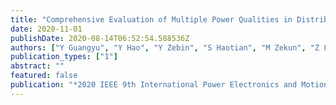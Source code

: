 ```yaml
---
title: "Comprehensive Evaluation of Multiple Power Qualities in Distributed Network Based on AHP and Optimal Membership"
date: 2020-11-01
publishDate: 2020-08-14T06:52:54.588536Z
authors: ["Y Guangyu", "Y Hao", "Y Zebin", "S Haotian", "M Zekun", "Z Fang", "Z Chengzhi"]
publication_types: ["1"]
abstract: ""
featured: false
publication: "*2020 IEEE 9th International Power Electronics and Motion Control Conference (IPEMC2020-ECCE Asia)*"
---
```



